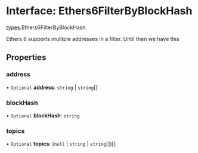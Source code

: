 # Interface: Ethers6FilterByBlockHash

[types](../modules/types.md).Ethers6FilterByBlockHash

Ethers 6 supports mulitple addresses in a filter. Until then we have this

## Properties

### address

• `Optional` **address**: `string` \| `string`[]

### blockHash

• `Optional` **blockHash**: `string`

### topics

• `Optional` **topics**: (``null`` \| `string` \| `string`[])[]
